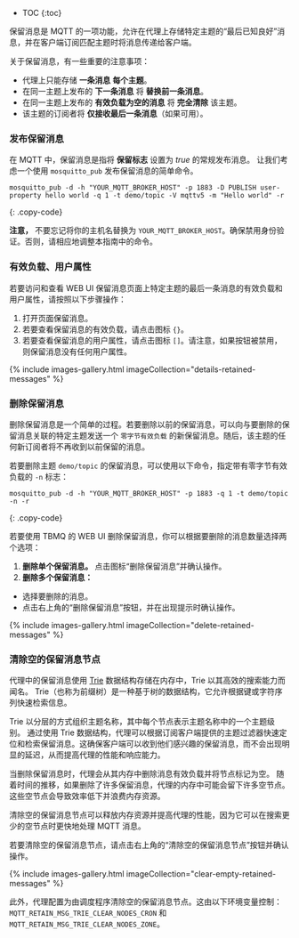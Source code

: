 * TOC
{:toc}

保留消息是 MQTT 的一项功能，允许在代理上存储特定主题的“最后已知良好”消息，并在客户端订阅匹配主题时将消息传递给客户端。

关于保留消息，有一些重要的注意事项：
* 代理上只能存储 **一条消息** **每个主题**。
* 在同一主题上发布的 **下一条消息** 将 **替换前一条消息**。
* 在同一主题上发布的 **有效负载为空的消息** 将 **完全清除** 该主题。
* 该主题的订阅者将 **仅接收最后一条消息**（如果可用）。

### 发布保留消息

在 MQTT 中，保留消息是指将 **保留标志** 设置为 _true_ 的常规发布消息。
让我们考虑一个使用 `mosquitto_pub` 发布保留消息的简单命令。

```shell
mosquitto_pub -d -h "YOUR_MQTT_BROKER_HOST" -p 1883 -D PUBLISH user-property hello world -q 1 -t demo/topic -V mqttv5 -m "Hello world" -r
```
{: .copy-code}

**注意，** 不要忘记将你的主机名替换为 `YOUR_MQTT_BROKER_HOST`。确保禁用身份验证。否则，请相应地调整本指南中的命令。

### 有效负载、用户属性

若要访问和查看 WEB UI 保留消息页面上特定主题的最后一条消息的有效负载和用户属性，请按照以下步骤操作：

1. 打开页面保留消息。
2. 若要查看保留消息的有效负载，请点击图标 `{}`。
3. 若要查看保留消息的用户属性，请点击图标 `[]`。请注意，如果按钮被禁用，则保留消息没有任何用户属性。

{% include images-gallery.html imageCollection="details-retained-messages" %}

### 删除保留消息

删除保留消息是一个简单的过程。若要删除以前的保留消息，可以向与要删除的保留消息关联的特定主题发送一个 `零字节有效负载` 的新保留消息。随后，该主题的任何新订阅者将不再收到以前保留的消息。

若要删除主题 `demo/topic` 的保留消息，可以使用以下命令，指定带有零字节有效负载的 `-n` 标志：

```shell
mosquitto_pub -d -h "YOUR_MQTT_BROKER_HOST" -p 1883 -q 1 -t demo/topic -n -r
```
{: .copy-code}

若要使用 TBMQ 的 WEB UI 删除保留消息，你可以根据要删除的消息数量选择两个选项：
1. **删除单个保留消息。** 点击图标“删除保留消息”并确认操作。
2. **删除多个保留消息：**
  * 选择要删除的消息。
  * 点击右上角的“删除保留消息”按钮，并在出现提示时确认操作。

{% include images-gallery.html imageCollection="delete-retained-messages" %}

### 清除空的保留消息节点

代理中的保留消息使用 [Trie](https://en.wikipedia.org/wiki/Trie) 数据结构存储在内存中，Trie 以其高效的搜索能力而闻名。
Trie（也称为前缀树）是一种基于树的数据结构，它允许根据键或字符序列快速检索信息。

Trie 以分层的方式组织主题名称，其中每个节点表示主题名称中的一个主题级别。
通过使用 Trie 数据结构，代理可以根据订阅客户端提供的主题过滤器快速定位和检索保留消息。这确保客户端可以收到他们感兴趣的保留消息，而不会出现明显的延迟，从而提高代理的性能和响应能力。

当删除保留消息时，代理会从其内存中删除消息有效负载并将节点标记为空。
随着时间的推移，如果删除了许多保留消息，代理的内存中可能会留下许多空节点。
这些空节点会导致效率低下并浪费内存资源。

清除空的保留消息节点可以释放内存资源并提高代理的性能，因为它可以在搜索更少的空节点时更快地处理 MQTT 消息。

若要清除空的保留消息节点，请点击右上角的“清除空的保留消息节点”按钮并确认操作。

{% include images-gallery.html imageCollection="clear-empty-retained-messages" %}

此外，代理配置为由调度程序清除空的保留消息节点。这由以下环境变量控制：
`MQTT_RETAIN_MSG_TRIE_CLEAR_NODES_CRON` 和 `MQTT_RETAIN_MSG_TRIE_CLEAR_NODES_ZONE`。